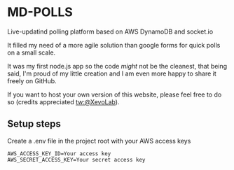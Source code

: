 # MD-POLLS

Live-updatind polling platform based on AWS DynamoDB and socket.io

It filled my need of a more agile solution than google forms for quick polls on a small scale.

It was my first node.js app so the code *might* not be the cleanest, that being said, I'm proud of my little creation and I am even more happy to share it freely on GitHub.

If you want to host your own version of this website, please feel free to do so (credits appreciated [tw:@XevoLab](https://twitter.com/XevoLab)).

## Setup steps

Create a .env file in the project root with your AWS access keys
  
	AWS_ACCESS_KEY_ID=Your access key
	AWS_SECRET_ACCESS_KEY=Your secret access key
